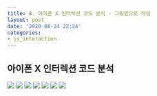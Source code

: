 ```yaml
---
title: 8. 아이폰 X 인터렉션 코드 분석 - 그림판으로 작성
layout: post
date: '2020-08-24 22:24'
categories:
- js_interaction
---
```


## 아이폰 X 인터렉션 코드 분석

![](/static/img/interaction/image16.jpg)
![](/static/img/interaction/image08.jpg)
![](/static/img/interaction/image09.jpg)
![](/static/img/interaction/image10.jpg)
![](/static/img/interaction/image11.jpg)
![](/static/img/interaction/image12.jpg)
![](/static/img/interaction/image13.jpg)